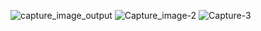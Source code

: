 ![capture_image_output](https://user-images.githubusercontent.com/81187698/174035612-3a493ef7-6e66-42d8-bcf1-3a78725ba0cc.PNG)
![Capture_image-2](https://user-images.githubusercontent.com/81187698/174035711-5131bd7b-a53f-4a4d-b38f-f1c9528faf2d.PNG)
![Capture-3](https://user-images.githubusercontent.com/81187698/174035724-47ada501-c526-462c-8584-e850f5671d65.PNG)
